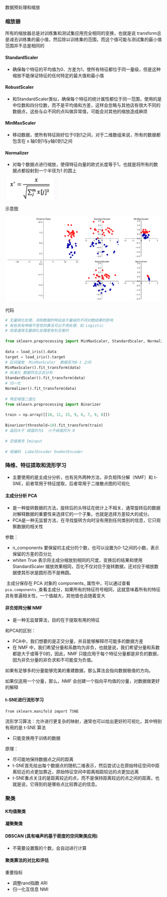 数据预处理和缩放



### 缩放器

所有的缩放器总是对训练集和测试集应用完全相同的变换，也就是说 transform总是减去训练集的最小值，然后除以训练集的范围，而这个值可能与测试集的最小值范围并不总是相同的

#### StandardScaler

-   确保每个特征的平均值为0、方差为1，使所有特征都位于同一量级，但是这种缩放不能保证特征的任何特定的最大值和最小值

#### RobustScaler

-   和StandardScaler类似，确保每个特征的统计属性都位于同一范围，使用的是中位数和四分位数，而不是平均值和方差，这样会忽略与其他店有很大不同的数据点，这些与众不同的点叫做异常值，可能会对其他的缩放造成麻烦

#### MinMaxScaler

-   移动数据，使所有特征刚好位于0到1之间，对于二维数组来说，所有的数据都包含在 x 轴0到1与y轴0到1之间



#### Normalizer

-   对每个数据点进行缩放，使得特征向量的欧式长度等于1，也就是将所有的数据点都投射到一个半径为1 的圆上


![53257205722](assets/1532572057225-1532572059942.png)

示意图

![53241587807](assets/1532415878073.png)

代码

```python
# 无量纲化处理，消除数据的特征由于量级的不同对数结果的影响
# 有些具有伸缩不变性的算法可以不用处理，如 Logistic
# 但是通常无量纲化处理是有利无害的

from sklearn.preprocessing import MinMaxScaler, StandardScaler, Normalizer 

data = load_iris().data
target = load_iris().target
# 区间缩放  MinMaxScaler  数据变为0-1 之间
MinMaxScaler().fit_transform(data)
# 标准化 数据符合正态分布
StandardScaler().fit_transform(data)
# 归一化
Normalizer().fit_transform(data)

# 特定域值二值化
from sklearn.preprocessing import Binarizer

train = np.array([[10, 11, 15, 9, 6, 7, 9, 8]])

Binarizer(threshold=10).fit_transform(train)
# 返回大于 阈值的为1  小于阀值的为 0

# 空值填充 Iminput

# 哑编码  LabelEncoder OneHotEncoder
```





### 降维、特征提取和流形学习

- 主要使用的是主成分分析，也有另外两种方法，非负矩阵分解（NMF）和 t-SNE，前者常用于特征提取，后者常用于二维散点图的可视化

#### 主成分分析  PCA

- 是一种旋转数据的方法，旋转后的头特征在统计上不相关，通常旋转后的数据对解释数据的重要性来选择它的一个子集，也就是选择方差较大的成分。
- PCA是一种无监督方法，在寻找旋转方向时没有用到任何类别的信息，它只观察数据的相关性

参数：

- n_components   要保留的主成分的个数，也可以设置为0-1之间的小数，表示保留的方差的百分比
- whiten   True 表示将主成分缩放到相同的尺度，变换后的结果和使用 StandardScaler 缩放效果相同，百化不仅对应于旋转数据，还对应于缩放数据使其形状是圆形而不是椭圆。

​    主成分保存在 PCA 对象的 components_ 属性中，可以通过查看`pca.components_`查看主成分，如果所有的特征符号相同，这就意味着所有的特征具有普遍相关性，一个值越大，其他值也会随着变大



#### 非负矩阵分解  NMF

- 是一种无监督算法，目的在于提取有用的特征

和PCA的区别：

- PCA中，我们想要的是正交分量，并且能够解释尽可能多的数据方差
- 在 NMF 中，我们希望分量和系数均为非负，也就是说，我们希望分量和系数都是大于或等于0的，因此，NMF 只能应用于每个特征分量都是非负的数据，因为非负分量的非负求和不可能变为负值。

如果有足够多的分量能够完美的重建数据，那么算法会指向数据极值的方向。

如果仅适用一个分量，那么，NMF 会创建一个指向平均值的分量，对数据做更好的解释



#### t-SNE进行流形学习

`from sklearn.manifold import TSNE`

流形学习算法：允许进行更复杂的映射，通常也可以给出更好的可视化，其中特别有用的是 t-SNE 算法

- 只能变换用于训练的数据

原理：

- 尽可能地保持数据点之间的距离
- t-SNE首先给出每个数据点的随机二维表示，然后尝试让在原始特征空间中距离较近的点更加靠近，原始特征空间中距离相距较远的点更加远离
- t-SNE重点关注的是距离较近的点，而不是保持距离较远的点之间的距离，也就是说，它得到的是哪些点比较靠近的信息。

#### 

### 聚类



#### K均值聚类



#### 凝聚聚类



#### DBSCAN (具有噪声的基于密度的空间聚类应用)

- 不需要设置簇的个数，会自动进行计算



#### 聚类算法的对比和评估

重要指标

- 调整rand指数  ARI
- 归一化互信息  NMI

